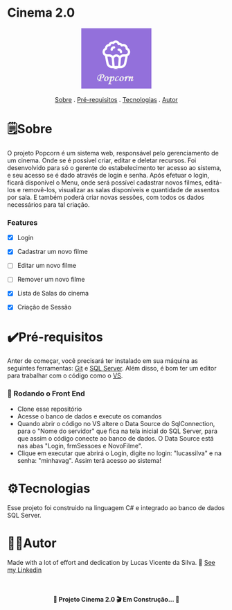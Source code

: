 # Cinema 2.0
 
 <p align="center">
 <img src="imagens/logo.png">

<p align="center">
 <a href="#sobre">Sobre</a> .
 <a href="#pré-requisitos">Pré-requisitos</a> .
 <a href="#tecnologias">Tecnologias</a> .
 <a href="#autor">Autor</a> 
 </p>
 
 # 🗒️Sobre
 <p> O projeto Popcorn é um sistema web, responsável pelo gerenciamento de um cinema. Onde se é possível criar, editar e deletar recursos. Foi desenvolvido para só o gerente do estabelecimento ter acesso ao sistema, e seu acesso se é dado através de login e senha. Após efetuar o login, ficará disponível o Menu, onde será possível cadastrar novos filmes, editá-los e removê-los, visualizar as salas disponíveis e quantidade de assentos por sala. E também poderá criar novas sessões, com todos os dados necessários para tal criação.</p>

 ### Features

 - [x] Login
 - [x] Cadastrar um novo filme
 - [ ] Editar um novo filme
 - [ ] Remover um novo filme
 - [x] Lista de Salas do cinema
 - [x] Criação de Sessão


 # ✔️Pré-requisitos
  Anter de começar, você precisará ter instalado em sua máquina as seguintes ferramentas: [Git](https://git-scm.com/) e [SQL Server](https://www.microsoft.com/pt-br/sql-server/sql-server-downloads). Além disso, é bom ter um editor para trabalhar com o código como o [VS](https://visualstudio.microsoft.com/pt-br/). 
 
 ### 🎲 Rodando o Front End
 - Clone esse repositório
 - Acesse o banco de dados e execute os comandos
 - Quando abrir o código no VS altere o Data Source do SqlConnection, para o "Nome do servidor" que fica na tela inicial do SQL Server, para que assim o código conecte ao banco de dados. O Data Source está nas abas "Login, frmSessoes e NovoFilme".
 - Clique em executar que abrirá o Login, digite no login: "lucassilva" e na senha: "minhavag". Assim terá acesso ao sistema!

 # ⚙️Tecnologias
 <p> Esse projeto foi construido na linguagem C# e integrado ao banco de dados SQL Server. </p>

 # 👨‍💻Autor
 Made with a lot of effort and dedication by Lucas Vicente da Silva. 👋 [See my Linkedin](https://www.linkedin.com/in/lucasvicentedasilva/)
 
 <br>
 
<h4 align="center">
🚧 Projeto Cinema 2.0 🎬 Em Construção... 🚧
 </h4>
 
